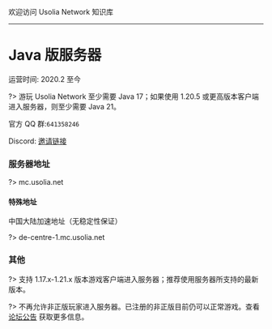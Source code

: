欢迎访问 Usolia Network 知识库

----------

# Java 版服务器

运营时间: 2020.2 至今

?> 游玩 Usolia Network 至少需要 Java 17；如果使用 1.20.5 或更高版本客户端进入服务器，则至少需要 Java 21。

官方 QQ 群:`641358246`

Discord: [邀请链接](https://discord.gg/hDNMZv5)

### 服务器地址

?> mc.usolia.net

#### 特殊地址

中国大陆加速地址（无稳定性保证）

?> de-centre-1.mc.usolia.net

### 其他

?> 支持 1.17.x-1.21.x 版本游戏客户端进入服务器；推荐使用服务器所支持的最新版本。

?> 不再允许非正版玩家进入服务器。已注册的非正版目前仍可以正常游戏。查看 [论坛公告](https://usolia.net/threads/365/) 获取更多信息。
